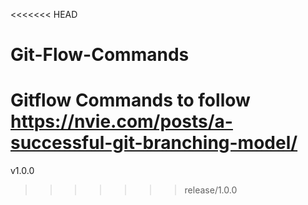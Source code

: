<<<<<<< HEAD
# Git-Flow-Commands
Gitflow Commands  to follow https://nvie.com/posts/a-successful-git-branching-model/
=======
v1.0.0
>>>>>>> release/1.0.0

